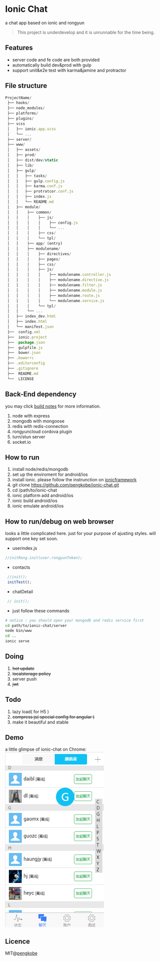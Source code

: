 # Ionic Chat
a chat app based on ionic and rongyun
> This project is underdevelop and it is unrunnable for the time being.

## Features
* server code and fe code are both provided
* automatically build dev&prod with gulp
* support unit&e2e test with karma&jamine and protractor


## File structure
   ```javascript
   ProjectName/
    ├── hooks/
    ├── node_modules/
    ├── platforms/
    ├── plugins/
    ├── scss
    │   ├── ionic.app.scss
    │   └── ...
    ├── server/
    ├── www/
    │   ├── assets/
    │   ├── prod/
    │   ├── dist/dev/static
    │   ├── lib/
    │   ├── gulp/
    │   │   ├── tasks/
    │   │   ├── gulp.config.js
    │   │   ├── karma.conf.js
    │   │   ├── protratcor.conf.js
    │   │   ├── index.js
    │   │   └── README.md
    │   ├── module/
    │   │    ├── common/
    │   │    │    ├── js/
    │   │    │    │    ├── config.js
    │   │    │    │    └── ...
    │   │    │    ├── css/
    │   │    │    └── tpl/
    │   │    ├── app/ (entry)
    │   │    ├── modulename/
    │   │    │    ├── directives/
    │   │    │    ├── pages/
    │   │    │    ├── css/
    │   │    │    ├── js/
    │   │    │    │    ├── modulename.controller.js
    │   │    │    │    ├── modulename.directive.js
    │   │    │    │    ├── modulename.filter.js
    │   │    │    │    ├── modulename.module.js
    │   │    │    │    ├── modulename.route.js
    │   │    │    │    └── modulename.service.js
    │   │    │    └── tpl/
    │   │    └── ...
    │   ├── index_dev.html
    │   ├── index.html
    │   └── manifest.json
    ├──  config.xml
    ├──  ionic.project
    ├──  package.json
    ├──  gulpfile.js
    ├──  bower.json
    ├── .bowerrc
    ├── .editorconfig
    ├── .gitignore
    ├──  README.md
    └──  LICENSE
   ```

## Back-End dependency
you may click [build notes](server/README.md) for more information.

1. node with express
2. mongodb with mongoose
3. redis with redis-connection
4. rongyuncloud cordova plugin
5. turn/stun server
6. socket.io

## How to run
1. install node/redis/mongodb
2. set up the enviroment for android/ios
3. install ionic. please follow the instrunction on [ionicframework](http://ionicframework.com/getting-started/)
4. git clone https://github.com/pengkobe/ionic-chat.git
5. cd /path/to/ionic-chat
6. ionic platform add android/ios
7. ionic build android/ios
8. ionic emulate android/ios


## How to run/debug on web browser
looks a little complicated here. just for your purpose of ajusting styles.
will support one key set soon.
+ userindex.js
```javascript
//initRong.init(user.rongyunToken);
```

+ contacts
```javascript
 //init();
 initTest();
```

+ chatDetail
```javascript
 // init();
```

+ just follow these commands
```bash
# notice : you should open your mongodb and redis service first
cd path/to/ionic-chat/server
node bin/www
cd ..
ionic serve
```

## Doing
1. ~~hot update~~
2. ~~localstorage policy~~
3. server push
4. ~~jwt~~

## Todo
1. lazy load( for H5 )
2. ~~compress js( special config for angular )~~
3. make it beautiful and stable

## Demo
a little glimpse of ionic-chat on Chrome:  
![ionic-chat-demo](./demo/ionic-chat-demo.png)

## Licence
MIT@[pengkobe](yipeng.info)

